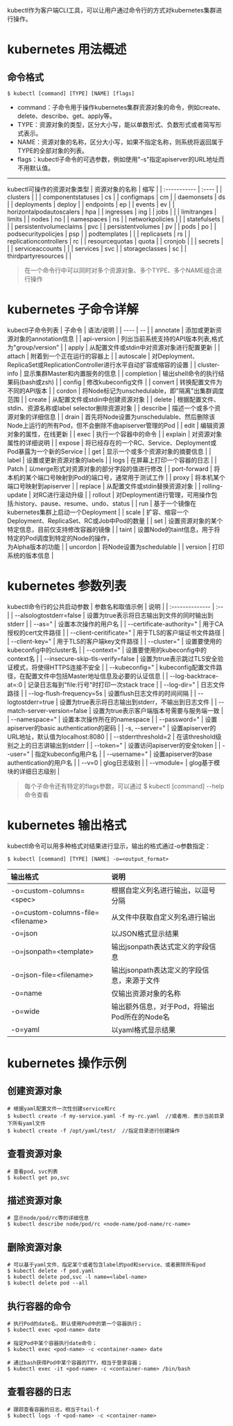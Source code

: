 kubectl作为客户端CLI工具，可以让用户通过命令行的方式对kubernetes集群进行操作。

# kubernetes 用法概述
## 命令格式
```
$ kubectl [command] [TYPE] [NAME] [flags]
```
- command：子命令用于操作kubernetes集群资源对象的命令，例如create、delete、describe、get、apply等。
- TYPE：资源对象的类型，区分大小写，能以单数形式、负数形式或者简写形式表示。
- NAME：资源对象的名称，区分大小写，如果不指定名称，则系统将返回属于TYPE的全部对象的列表。
- flags：kubectl子命令的可选参数，例如使用"-s"指定apiserver的URL地址而不用默认值。

---
kubectl可操作的资源对象类型
| 资源对象的名称 | 缩写 |
| :----------- | :---- |
| clusters |  |
| componentstatuses | cs |
| configmaps | cm |
| daemonsets | ds |
| deployments | deploy |
| endpoints | ep |
| events | ev |
| horizontalpodautoscalers | hpa |
| ingresses | ing |
| jobs |  |
| limitranges | limits |
| nodes | no |
| namespaces | ns |
| networkpolicies |  |
| statefulsets |  |
| persistentvolumeclaims | pvc |
| persistentvolumes | pv |
| pods | po |
| podsecuritypolicjes | psp |
| podtemplates |  |
| replicasets | rs |
| replicationcontrollers | rc |
| resourcequotas | quota |
| cronjob |  |
| secrets |  |
| serviceaccounts |  |
| services | svc |
| storageclasses | sc |
| thirdpartyresources |  |

> 在一个命令行中可以同时对多个资源对象、多个TYPE、多个NAME组合进行操作

# kubernetes 子命令详解
kubectl子命令列表
| 子命令 | 语法/说明 |
| ---- | -- |
| annotate | 添加或更新资源对象的annotation信息 |
| api-version | 列出当前系统支持的API版本列表,格式为"group/version" |
| apply | 从配置文件或stdin中对资源对象进行配置更新 |
| attach | 附着到一个正在运行的容器上 |
| autoscale | 对Deployment、ReplicaSet或ReplicationController进行水平自动扩容或缩容的设置 |
| cluster-info | 显示集群Master和内置服务的信息 |
| completion | 输出shell命令的执行结果码(bash或zsh) |
| config | 修改kubeconfig文件 |
| convert | 转换配置文件为不同的API版本 |
| cordon | 将Node标记为unschedulable，即"隔离"出集群调度范围 |
| create | 从配置文件或stdin中创建资源对象 |
| delete | 根据配置文件、stdin、资源名称或label selector删除资源对象 |
| describe | 描述一个或多个资源对象的详细信息 |
| drain | 首先将Node设置为unschedulable、然后删除该Node上运行的所有Pod，但不会删除不由apiserver管理的Pod |
| edit | 编辑资源对象的属性，在线更新 |
| exec |  执行一个容器中的命令 |
| explain | 对资源对象属性的详细说明 |
| expose | 将已经存在的一个RC、Service、Deployment或Pod暴露为一个新的Service |
| get | 显示一个或多个资源对象的摘要信息 |
| label | 设置或更新资源对象的labels |
| logs | 在屏幕上打印一个容器的日志 |
| Patch | 以merge形式对资源对象的部分字段的值进行修改 |
| port-forward | 将本机的某个端口号映射到Pod的端口号，通常用于测试工作 |
| proxy | 将本机某个端口号映射到apiserver |
| replace | 从配置文件或stdin替换资源对象 |
| rolling-update | 对RC进行滚动升级 |
| rollout | 对Deployment进行管理，可用操作包括:history、pause、resume、undo、status |
| run | 基于一个镜像在kubernetes集群上启动一个Deployment |
| scale | 扩容、缩容一个Deployment、ReplicaSet、RC或Job中Pod的数量 |
| set | 设置资源对象的某个特定信息，目前仅支持修改容器的镜像 |
| taint | 设置Node的taint信息，用于将特定的Pod调度到特定的Node的操作，<br/>为Alpha版本的功能 |
| uncordon | 将Node设置为schedulable |
| version | 打印系统的版本信息 |

# kubernetes 参数列表
kubectl命令行的公共启动参数
| 参数名和取值示例 | 说明 |
| :-------------- | :-- |
| --alsologtostderr=false | 设置为true表示将日志输出到文件的同时输出到stderr |
| --as=" | 设置本次操作的用户名 |
| --certificate-authority=" | 用于CA授权的cert文件路径 |
| --client-ceritificate=" | 用于TLS的客户端证书文件路径 |
| --client-key=" | 用于TLS的客户端key文件路径 |
| --cluster=" | 设置要使用的kubeconfig中的cluster名 |
| --context=" | 设置要使用的kubeconfig中的context名 |
| --insecure-skip-tls-verify=false | 设置为true表示跳过TLS安全验证模式，将使得HTTPS连接不安全 |
| --kubeconfig=" | kubeconfig配置文件路径，在配置文件中包括Master地址信息及必要的认证信息 |
| --log-backtrace-at=:0 | 记录日志每到"file:行号"时打印一次stack trace |
| --log-dir=" | 日志文件路径 |
| --log-flush-frequency=5s | 设置flush日志文件的时间间隔 |
| --logtostderr=true | 设置为true表示将日志输出到stderr，不输出到日志文件 |
| --match-server-version=false | 设置为true表示客户端版本号需要与服务端一致 |
| --namespace=" | 设置本次操作所在的namespace |
| --password=" | 设置apiserver的basic authentication的密码 |
| -s, --server=" | 设置apiserver的URL地址，默认值为localhost:8080 |
| --stderrthreshold=2 | 在该threshold级别之上的日志讲输出到stderr |
| --token=" | 设置访问apiserver的安全token |
| --user=" | 指定kubeconfig用户名 |
| --username=" | 设置apiserver的base authentication的用户名 |
| --v=0 | glog日志级别 |
| --vmodule= | glog基于模块的详细日志级别 |

> 每个子命令还有特定的flags参数，可以通过 $ kubectl [command] --help 命令查看

# kubernetes 输出格式
kubectl命令可以用多种格式对结果进行显示，输出的格式通过-o参数指定：
```
$ kubectl [command] [TYPE] [NAME] -o=<output_format>
```
| 输出格式 | 说明 |
| :------ | :--- |
| -o=custom-columns=&lt;spec&gt; | 根据自定义列名进行输出，以逗号分隔 |
| -o=custom-columns-file=&lt;filename&gt; | 从文件中获取自定义列名进行输出 |
| -o=json | 以JSON格式显示结果 |
| -o=jsonpath=&lt;template&gt; | 输出jsonpath表达式定义的字段信息 |
| -o=json-file=&lt;filename&gt; | 输出jsonpath表达定义的字段信息，来源于文件 |
| -o=name | 仅输出资源对象的名称 |
| -o=wide | 输出额外信息，对于Pod，将输出Pod所在的Node名 |
| -o=yaml | 以yaml格式显示结果 |

# kubernetes 操作示例
## 创建资源对象
```
# 根据yaml配置文件一次性创建service和rc
$ kubectl create -f my-service.yaml -f my-rc.yaml  //或者用. 表示当前目录下所有yaml文件
$ kubectl create -f /opt/yaml/test/  //指定目录进行创建操作
```

## 查看资源对象
```
# 查看pod，svc列表
$ kubectl get po,svc
```

## 描述资源对象
```
# 显示node/pod/rc等的详细信息
$ kubectl describe node/pod/rc <node-name/pod-name/rc-name>
```

## 删除资源对象
```
# 可以基于yaml文件、指定某个或者包含label的pod和service、或者删除所有pod
$ kubectl delete -f pod.yaml
$ kubectl delete pod,svc -l name=<label-name>
$ kubectl delete pod --all
```

## 执行容器的命令
```
# 执行Pod的date名，默认使用Pod中的第一个容器执行；
$ kubectl exec <pod-name> date

# 指定Pod中某个容器执行date命令；
$ kubectl exec <pod-name> -c <container-name> date

# 通过bash获得Pod中某个容器的TTY，相当于登录容器；
$ kubectl exec -it <pod-name> -c <container-name> /bin/bash
```

## 查看容器的日志
```
# 跟踪查看容器的日志，相当于tail-f
$ kubectl logs -f <pod-name> -c <container-name>
```
